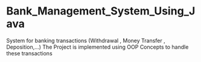 # Bank_Management_System_Using_Java
System for banking transactions (Withdrawal , Money Transfer , Deposition,...)
The Project is implemented using OOP Concepts to handle these
transactions 
